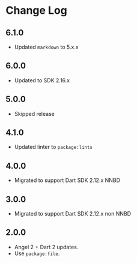 # Change Log

## 6.1.0

* Updated `markdown` to 5.x.x

## 6.0.0

* Updated to SDK 2.16.x

## 5.0.0

* Skipped release

## 4.1.0

* Updated linter to `package:lints`

## 4.0.0

* Migrated to support Dart SDK 2.12.x NNBD
  
## 3.0.0

* Migrated to support Dart SDK 2.12.x non NNBD

## 2.0.0

* Angel 2 + Dart 2 updates.
* Use `package:file`.
